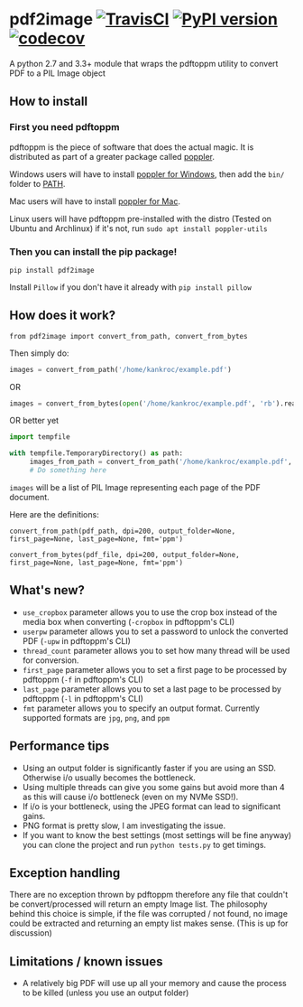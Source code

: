 # pdf2image [![TravisCI](https://travis-ci.org/Belval/pdf2image.svg?branch=master)](https://travis-ci.org/Belval/pdf2image) [![PyPI version](https://badge.fury.io/py/pdf2image.svg)](https://badge.fury.io/py/pdf2image) [![codecov](https://codecov.io/gh/Belval/pdf2image/branch/master/graph/badge.svg)](https://codecov.io/gh/Belval/pdf2image)
A python 2.7 and 3.3+ module that wraps the pdftoppm utility to convert PDF to a PIL Image object

## How to install

### First you need pdftoppm

pdftoppm is the piece of software that does the actual magic. It is distributed as part of a greater package called [poppler](https://poppler.freedesktop.org/).

Windows users will have to install [poppler for Windows](http://blog.alivate.com.au/poppler-windows/), then add the `bin/` folder to [PATH](https://www.architectryan.com/2018/03/17/add-to-the-path-on-windows-10/).

Mac users will have to install [poppler for Mac](http://macappstore.org/poppler/).

Linux users will have pdftoppm pre-installed with the distro (Tested on Ubuntu and Archlinux) if it's not, run `sudo apt install poppler-utils`

### Then you can install the pip package!

`pip install pdf2image`

Install `Pillow` if you don't have it already with `pip install pillow`

## How does it work?

`from pdf2image import convert_from_path, convert_from_bytes`

Then simply do:

``` py
images = convert_from_path('/home/kankroc/example.pdf')
```

OR

``` py
images = convert_from_bytes(open('/home/kankroc/example.pdf', 'rb').read())
```

OR better yet

``` py
import tempfile

with tempfile.TemporaryDirectory() as path:
     images_from_path = convert_from_path('/home/kankroc/example.pdf', output_folder=path)
     # Do something here
```

`images` will be a list of PIL Image representing each page of the PDF document.

Here are the definitions:

`convert_from_path(pdf_path, dpi=200, output_folder=None, first_page=None, last_page=None, fmt='ppm')`

`convert_from_bytes(pdf_file, dpi=200, output_folder=None, first_page=None, last_page=None, fmt='ppm')`

## What's new?
- `use_cropbox` parameter allows you to use the crop box instead of the media box when converting (`-cropbox` in pdftoppm's CLI)
- `userpw` parameter allows you to set a password to unlock the converted PDF (`-upw` in pdftoppm's CLI)
- `thread_count` parameter allows you to set how many thread will be used for conversion.
- `first_page` parameter allows you to set a first page to be processed by pdftoppm (`-f` in pdftoppm's CLI)
- `last_page` parameter allows you to set a last page to be processed by pdftoppm (`-l` in pdftoppm's CLI)
- `fmt` parameter allows you to specify an output format. Currently supported formats are `jpg`, `png`, and `ppm`

## Performance tips

- Using an output folder is significantly faster if you are using an SSD. Otherwise i/o usually becomes the bottleneck.
- Using multiple threads can give you some gains but avoid more than 4 as this will cause i/o bottleneck (even on my NVMe SSD!).
- If i/o is your bottleneck, using the JPEG format can lead to significant gains.
- PNG format is pretty slow, I am investigating the issue.
- If you want to know the best settings (most settings will be fine anyway) you can clone the project and run `python tests.py` to get timings.

## Exception handling

There are no exception thrown by pdftoppm therefore any file that couldn't be convert/processed will return an empty Image list. The philosophy behind this choice is simple, if the file was corrupted / not found, no image could be extracted and returning an empty list makes sense. (This is up for discussion)

## Limitations / known issues

- A relatively big PDF will use up all your memory and cause the process to be killed (unless you use an output folder)
